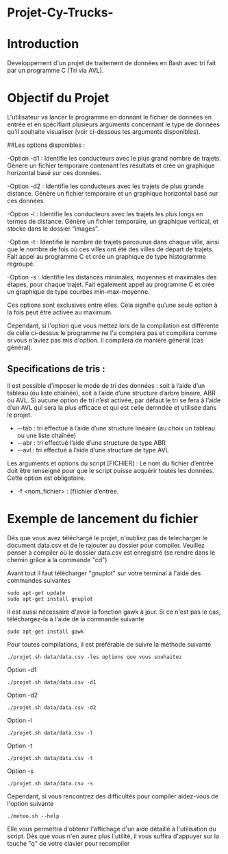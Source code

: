 # Projet-Cy-Trucks-

# Introduction
Developpement d'un projet de traitement de données en Bash avec tri fait par un programme C (Tri via AVL).

# Objectif du Projet
L'utilisateur va lancer le programme en donnant le fichier de données en entrée et en spécifiant plusieurs arguments concernant le type de données qu'il souhaite visualiser (voir ci-dessous les arguments disponibles).

##Les options disponibles : 

-Option -d1 : Identifie les conducteurs avec le plus grand nombre de trajets. Génère un fichier temporaire contenant les résultats et crée un graphique horizontal basé sur ces données. 

-Option -d2 : Identifie les conducteurs avec les trajets de plus grande distance. Génère un fichier temporaire et un graphique horizontal basé sur ces données. 

-Option -l : Identifie les conducteurs avec les trajets les plus longs en termes de distance. Génère un fichier temporaire, un graphique vertical, et stocke dans le dossier “images”.

-Option -t : Identifie le nombre de trajets parcourus dans chaque ville, ainsi que le nombre de fois où ces villes ont été des villes de départ de trajets. Fait appel au programme C et crée un graphique de type histogramme regroupé. 

-Option -s : Identifie les distances minimales, moyennes et maximales des étapes, pour chaque trajet. Fait également appel au programme C et crée un graphique de type courbes min-max-moyenne.

Ces options sont exclusives entre elles. Cela signifie qu’une seule option à la fois peut être activée au maximum.

Cependant, si l'option que vous mettez lors de la compilation est différente de celle ci-dessus le programme ne l'a comptera pas et compilera comme si vous n'aviez pas mis d'option. Il compilera de manière général (cas général).


## Specifications de tris :

Il est possible d’imposer le mode de tri des données : soit à l’aide d’un tableau (ou liste chaînée), soit à l’aide d’une structure d’arbre binaire, ABR ou AVL.
Si aucune option de tri n’est activée, par défaut le tri se fera à l’aide d’un AVL qui sera la plus efficace et qui est celle demndée et utilisée dans le projet.

- --tab : tri effectué à l’aide d’une structure linéaire (au choix un tableau
ou une liste chaînée)
- --abr : tri effectué l’aide d’une structure de type ABR
- --avl : tri effectué à l’aide d’une structure de type AVL

Les arguments et options du script [FICHIER] :
Le nom du fichier d’entrée doit être renseigné pour que le script puisse acquérir toutes les données. Cette option est obligatoire.
- -f <nom_fichier> : (f)ichier d’entrée.


# Exemple de lancement du fichier
Dès que vous avez téléchargé le projet, n'oubliez pas de telecharger le document data.csv et de le rajouter au dossier pour compiler. Veuillez penser à compiler où le dossier data.csv est enregistré (se rendre dans le chemin grâce à la commande "cd") 
 
Avant tout il faut télécharger "gnuplot" sur votre terminal à l'aide des commandes suivantes
```
sudo apt-get update
sudo apt-get install gnuplot
```
Il est aussi nécessaire d'avoir la fonction gawk à jour. Si ce n'est pas le cas, téléchargez-la à l'aide de la commande suivante
```
sudo apt-get install gawk
```
 Pour toutes compilations, il est préférable de suivre la méthode suivante
```
./projet.sh data/data.csv -les options que vous souhaitez
```
Option -d1
```
./projet.sh data/data.csv -d1
```
Option -d2
```
./projet.sh data/data.csv -d2
```
Option -l
```
./projet.sh data/data.csv -l
```
Option -t
```
./projet.sh data/data.csv -t
```
Option -s
```
./projet.sh data/data.csv -s
```
Cependant, si vous rencontrez des difficultés pour compiler aidez-vous de l'option suivante 
```
./meteo.sh --help
```
Elle vous permettra d'obtenir l'affichage d'un aide détaillé à l'utilisation du script. Dès que vous n'en aurez plus l'utilité, il vous suffira d'appuyer sur la touche "q" de votre clavier pour recompiler
